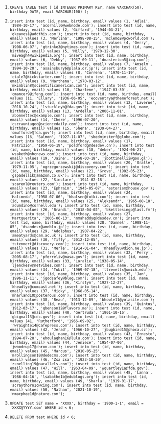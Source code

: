 1. `
   CREATE TABLE test (
	    id INTEGER PRIMARY KEY,
	    name VARCHAR(50),
	    birthday DATE,
	    email VARCHAR(100)
   );
   `

2. `
   insert into test (id, name, birthday, email) values (1, 'Adlai', '1984-10-17', 'acornill0@webnode.com');
   insert into test (id, name, birthday, email) values (2, 'Giffard', '1944-03-21', 'gkeaves1@addthis.com');
   insert into test (id, name, birthday, email) values (3, 'Merlina', '1998-08-15', 'mclemo2@pcworld.com');
   insert into test (id, name, birthday, email) values (4, 'Gerry', '1908-06-07', 'gtrinke3@nytimes.com');
   insert into test (id, name, birthday, email) values (5, 'Milly', '1970-12-30', 'miveagh4@wikipedia.org');
   insert into test (id, name, birthday, email) values (6, 'Debby', '1937-09-11', 'dmasterton5@icq.com');
   insert into test (id, name, birthday, email) values (7, 'Anselm', '1994-10-20', 'asainsbury6@plala.or.jp');
   insert into test (id, name, birthday, email) values (8, 'Correna', '1970-11-19', 'ctale7@kickstarter.com');
   insert into test (id, name, birthday, email) values (9, 'Marthena', '1970-03-12', 'mkimblin8@scientificamerican.com');
   insert into test (id, name, birthday, email) values (10, 'Charlene', '1947-03-30', 'cmancer9@ifeng.com');
   insert into test (id, name, birthday, email) values (11, 'Ellary', '1936-06-05', 'ecoventrya@themeforest.net');
   insert into test (id, name, birthday, email) values (12, 'Laverne', '2018-10-24', 'lstuckleyb@fda.gov');
   insert into test (id, name, birthday, email) values (13, 'Ardella', '2006-11-01', 'abonnettec@example.com');
   insert into test (id, name, birthday, email) values (14, 'Chere', '1996-07-20', 'cscrauniaged@sciencedaily.com');
   insert into test (id, name, birthday, email) values (15, 'Shena', '1939-04-27', 'smufforde@fda.gov');
   insert into test (id, name, birthday, email) values (16, 'Salmon', '1927-11-07', 'sbedminsterf@globo.com');
   insert into test (id, name, birthday, email) values (17, 'Patrizio', '1959-06-19', 'poldfordg@desdev.cn');
   insert into test (id, name, birthday, email) values (18, 'Weber', '1924-06-21', 'wsaketh@nbcnews.com');
   insert into test (id, name, birthday, email) values (19, 'Jaine', '1958-03-18', 'jbottinellii@goo.gl');
   insert into test (id, name, birthday, email) values (20, 'Oralle', '1979-11-05', 'ogrzegorzewskij@discovery.com');
   insert into test (id, name, birthday, email) values (21, 'Grove', '1982-05-23', 'gspadellik@amazon.co.uk');
   insert into test (id, name, birthday, email) values (22, 'Sinclare', '1941-02-18', 'scarenl@reuters.com');
   insert into test (id, name, birthday, email) values (23, 'Ephraim', '1945-05-07', 'estoriem@house.gov');
   insert into test (id, name, birthday, email) values (24, 'Halimeda', '1958-07-06', 'hhalsen@fotki.com');
   insert into test (id, name, birthday, email) values (25, 'Aleksandr', '1965-08-18', 'adundino@cornell.edu');
   insert into test (id, name, birthday, email) values (26, 'Brandi', '2018-04-02', 'bkettlesingp@last.fm');
   insert into test (id, name, birthday, email) values (27, 'Martguerita', '2005-06-13', 'mmahaddyq@desdev.cn');
   insert into test (id, name, birthday, email) values (28, 'Dannel', '1908-11-05', 'dsandesr@ameblo.jp');
   insert into test (id, name, birthday, email) values (29, 'Adolphus', '1907-04-22', 'ameatyards@cam.ac.uk');
   insert into test (id, name, birthday, email) values (30, 'Tiffy', '2012-12-05', 'tstennert@discovery.com');
   insert into test (id, name, birthday, email) values (31, 'Merle', '1914-01-04', 'mheadlyu@dion.ne.jp');
   insert into test (id, name, birthday, email) values (32, 'Perry', '2005-08-17', 'pferreliv@nasa.gov');
   insert into test (id, name, birthday, email) values (33, 'Loralie', '1938-05-14', 'ljenckesw@netvibes.com');
   insert into test (id, name, birthday, email) values (34, 'Tobit', '1969-07-18', 'ttrevettx@umich.edu');
   insert into test (id, name, birthday, email) values (35, 'Jan', '1996-11-11', 'jgodsafey@blog.com');
   insert into test (id, name, birthday, email) values (36, 'Kirstyn', '1927-12-27', 'kheadlyz@comcast.net');
   insert into test (id, name, birthday, email) values (37, 'Micky', '1968-05-14', 'mharland10@posterous.com');
   insert into test (id, name, birthday, email) values (38, 'Beau', '1913-12-09', 'bhowle11@yolasite.com');
   insert into test (id, name, birthday, email) values (39, 'Quintus', '1912-03-17', 'qbenson12@flavors.me');
   insert into test (id, name, birthday, email) values (40, 'Gertruda', '1901-10-16', 'gbignal13@cdc.gov');
   insert into test (id, name, birthday, email) values (41, 'Rutherford', '1966-09-02', 'rwraighte14@cafepress.com');
   insert into test (id, name, birthday, email) values (42, 'Jerad', '1966-10-27', 'jbugbird15@phoca.cz');
   insert into test (id, name, birthday, email) values (43, 'Ernesto', '1994-07-28', 'ehoulaghan16@lulu.com');
   insert into test (id, name, birthday, email) values (44, 'Jeniece', '1954-07-06', 'jwoodrup17@chron.com');
   insert into test (id, name, birthday, email) values (45, 'Marcus', '2010-05-25', 'mrollingson18@dedecms.com');
   insert into test (id, name, birthday, email) values (46, 'Zsa zsa', '1923-10-30', 'zsnelling19@parallels.com');
   insert into test (id, name, birthday, email) values (47, 'Will', '1963-04-09', 'wquartley1a@fda.gov');
   insert into test (id, name, birthday, email) values (48, 'Lanna', '1986-04-16', 'lsabathe1b@edublogs.org');
   insert into test (id, name, birthday, email) values (49, 'Sharla', '1919-01-17', 'scraythorn1c@xing.com');
   insert into test (id, name, birthday, email) values (50, 'Nathan', '2021-10-19', 'nmacphee1d@nature.com');
   `   

3. `
   UPDATE test
   SET name = 'XXXX',
      birthday = '1900-1-1',
      email = 'XXXX@YYYY.com'
    WHERE id < 6;
   `

4. `
   DELETE FROM test
   WHERE id < 6;
   `   